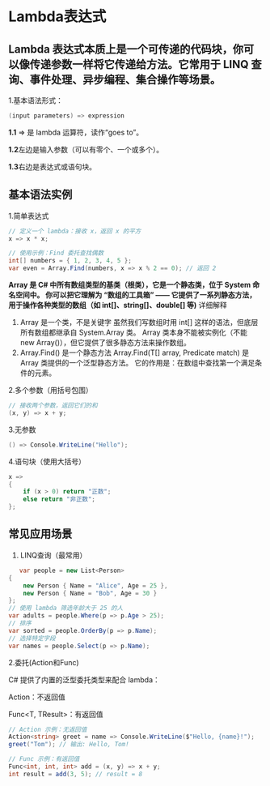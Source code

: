 #  Lambda表达式
## Lambda 表达式本质上是一个可传递的代码块，你可以像传递参数一样将它传递给方法。它常用于 LINQ 查询、事件处理、异步编程、集合操作等场景。
1.基本语法形式：
```c#
(input parameters) => expression
```
**1.1** => 是 lambda 运算符，读作“goes to”。

**1.2**左边是输入参数（可以有零个、一个或多个）。

**1.3**右边是表达式或语句块。
## 基本语法实例
1.简单表达式
```c#
// 定义一个 lambda：接收 x，返回 x 的平方
x => x * x;

// 使用示例：Find 委托查找偶数
int[] numbers = { 1, 2, 3, 4, 5 };
var even = Array.Find(numbers, x => x % 2 == 0); // 返回 2

```
**Array 是 C# 中所有数组类型的基类（根类），它是一个静态类，位于 System 命名空间中。
你可以把它理解为 “数组的工具箱” —— 它提供了一系列静态方法，用于操作各种类型的数组（如 int[]、string[]、double[] 等)**
详细解释
1. Array 是一个类，不是关键字
虽然我们写数组时用 int[] 这样的语法，但底层所有数组都继承自 System.Array 类。
Array 类本身不能被实例化（不能 new Array()），但它提供了很多静态方法来操作数组。
2. Array.Find() 是一个静态方法
Array.Find<T>(T[] array, Predicate<T> match) 是 Array 类提供的一个泛型静态方法。
它的作用是：在数组中查找第一个满足条件的元素。

2.多个参数（用括号包围）
```c#
// 接收两个参数，返回它们的和
(x, y) => x + y;
```
3.无参数
```c#
() => Console.WriteLine("Hello");
```
4.语句块（使用大括号）
```c#
x => 
{
    if (x > 0) return "正数";
    else return "非正数";
};
```
## 常见应用场景
1. LINQ查询（最常用）
```c#
   var people = new List<Person>
{
    new Person { Name = "Alice", Age = 25 },
    new Person { Name = "Bob", Age = 30 }
};
// 使用 lambda 筛选年龄大于 25 的人
var adults = people.Where(p => p.Age > 25);
// 排序
var sorted = people.OrderBy(p => p.Name);
// 选择特定字段
var names = people.Select(p => p.Name);
 ```
2.委托(Action和Func)

C# 提供了内置的泛型委托类型来配合 lambda：

Action<T>：不返回值

Func<T, TResult>：有返回值
```c#
// Action 示例：无返回值
Action<string> greet = name => Console.WriteLine($"Hello, {name}!");
greet("Tom"); // 输出: Hello, Tom!

// Func 示例：有返回值
Func<int, int, int> add = (x, y) => x + y;
int result = add(3, 5); // result = 8
```
